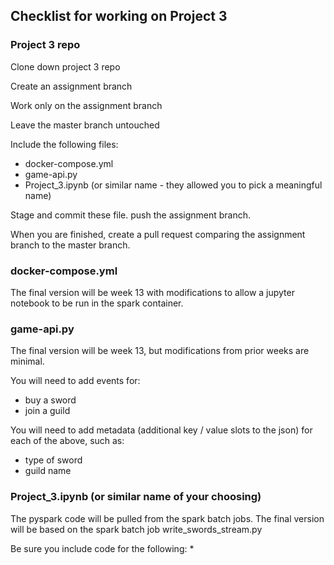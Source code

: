 ## Checklist for working on Project 3

### Project 3 repo

Clone down project 3 repo

Create an assignment branch

Work only on the assignment branch

Leave the master branch untouched

Include the following files:

* docker-compose.yml
* game-api.py
* Project_3.ipynb (or similar name - they allowed you to pick a meaningful name)

Stage and commit these file.  push the assignment branch.

When you are finished, create a pull request comparing the assignment branch to the master branch.

### docker-compose.yml

The final version will be week 13 with modifications to allow a jupyter notebook to be run in the spark container.


### game-api.py

The final version will be week 13, but modifications from prior weeks are minimal.

You will need to add events for:
* buy a sword
* join a guild

You will need to add metadata (additional key / value slots to the json) for each of the above, such as:

* type of sword
* guild name

### Project_3.ipynb (or similar name of your choosing)

The pyspark code will be pulled from the spark batch jobs.  The final version will be based on the spark batch job write_swords_stream.py

Be sure you include code for the following:
*
